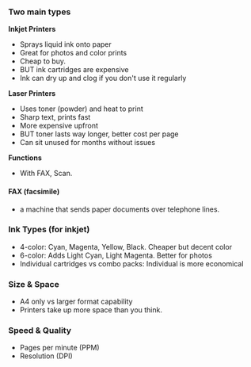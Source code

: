 ### Two main types


**Inkjet Printers**

* Sprays liquid ink onto paper
* Great for photos and color prints
* Cheap to buy. 
* BUT ink cartridges are expensive
* Ink can dry up and clog if you don't use it regularly

**Laser Printers**

* Uses toner (powder) and heat to print
* Sharp text, prints fast
* More expensive upfront
* BUT toner lasts way longer, better cost per page
* Can sit unused for months without issues


**Functions**
* With FAX, Scan.

#### FAX (facsimile)
* a machine that sends paper documents over telephone lines.
### Ink Types (for inkjet)

* 4-color: Cyan, Magenta, Yellow, Black. Cheaper but decent color
* 6-color: Adds Light Cyan, Light Magenta. Better for photos
* Individual cartridges vs combo packs: Individual is more economical


### Size & Space

* A4 only vs larger format capability
* Printers take up more space than you think.


### Speed & Quality

* Pages per minute (PPM)
* Resolution (DPI)
